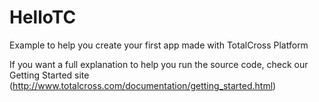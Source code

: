 # HelloTC
Example to help you create your first app made with TotalCross Platform

If you want a full explanation to help you run the source code, check our Getting Started site
(http://www.totalcross.com/documentation/getting_started.html)

